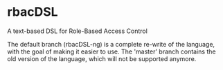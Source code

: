 rbacDSL
=======

A text-based DSL for Role-Based Access Control

The default branch (rbacDSL-ng) is a complete re-write of the language, with the goal of making it easier to use. The 'master' branch contains the old version of the language, which will not be supported anymore.
